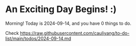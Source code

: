 # An Exciting Day Begins! :)

Morning! Today is 2024-09-14, and you have 0 things to do.

Check https://raw.githubusercontent.com/cauliyang/to-do-list/main/todos/2024-09-14.md